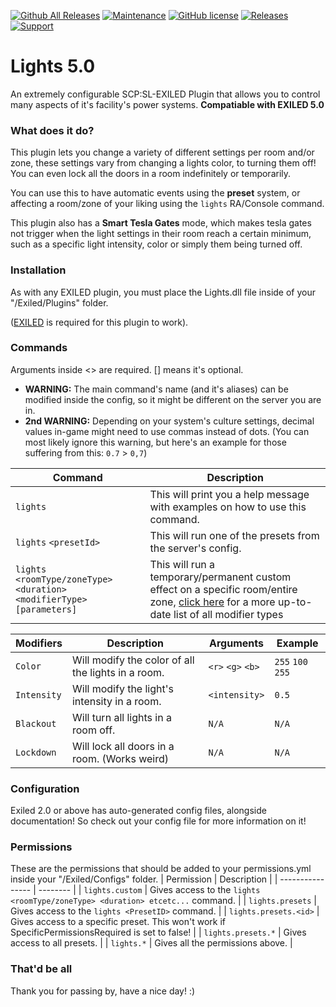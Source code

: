 [![Github All Releases](https://img.shields.io/github/downloads/zhaguanyang/Lights/total.svg)](https://github.com/zhaguanyang/Lights/releases) [![Maintenance](https://img.shields.io/badge/Maintained%3F-yes-green.svg)](https://github.com/zhaguanyang/Lights/graphs/commit-activity) [![GitHub license](https://img.shields.io/github/license/Naereen/StrapDown.js.svg)](https://github.com/zhaguanyang/Lightsblob/main/LICENSE)
<a href="https://github.com/zhaguanyang/Lights/releases"><img src="https://img.shields.io/github/v/release/zhaguanyang/Lights?include_prereleases&label=Release" alt="Releases"></a>
<a href="https://discord.gg/PyUkWTg"><img src="https://img.shields.io/discord/656673194693885975?color=%23aa0000&label=EXILED" alt="Support"></a>

# Lights 5.0
An extremely configurable SCP:SL-EXILED Plugin that allows you to control many aspects of it's facility's power systems.
**Compatiable with EXILED 5.0**

### What does it do?
This plugin lets you change a variety of different settings per room and/or zone, these settings vary from changing a lights color, to turning them off! You can even lock all the doors in a room indefinitely or temporarily.

You can use this to have automatic events using the **preset** system, or affecting a room/zone of your liking using the `lights` RA/Console command.

This plugin also has a **Smart Tesla Gates** mode, which makes tesla gates not trigger when the light settings in their room reach a certain minimum, such as a specific light intensity, color or simply them being turned off. 

### Installation
As with any EXILED plugin, you must place the Lights.dll file inside of your "/Exiled/Plugins" folder.

([EXILED](https://github.com/galaxy119/EXILED "EXILED") is required for this plugin to work).

### Commands
Arguments inside &lt;&gt; are required. [] means it's optional.

- **WARNING:** The main command's name (and it's aliases) can be modified inside the config, so it might be different on the server you are in.
- **2nd WARNING:** Depending on your system's culture settings, decimal values in-game might need to use commas instead of dots. (You can most likely ignore this warning, but here's an example for those suffering from this: `0.7` > `0,7`)

| Command | Description |
| ------------------ | ------------------------------ |
| `lights` | This will print you a help message with examples on how to use this command. |
| `lights` `<presetId>` | This will run one of the presets from the server's config. |
| `lights` `<roomType/zoneType>` `<duration>` `<modifierType>` `[parameters]` | This will run a temporary/permanent custom effect on a specific room/entire zone, [click here](https://github.com/SebasCapo/Lights/blob/master/Lights/ModifierType.cs "ModifierType.cs") for a more up-to-date list of all modifier types |

| Modifiers | Description | Arguments | Example |
| ------------ | -------------------------- | ------------------------------ | --------- |
| `Color` | Will modify the color of all the lights in a room. | `<r>` `<g>` `<b>` | `255` `100` `255` |
| `Intensity` | Will modify the light's intensity in a room. | `<intensity>` | `0.5` |
| `Blackout` | Will turn all lights in a room off. | `N/A` | `N/A` |
| `Lockdown` | Will lock all doors in a room. (Works weird) | `N/A` | `N/A` |

### Configuration

Exiled 2.0 or above has auto-generated config files, alongside documentation! So check out your config file for more information on it!

### Permissions
These are the permissions that should be added to your permissions.yml inside your "/Exiled/Configs" folder.
| Permission  | Description |
| ---------------- | -------- |
| ``lights.custom`` | Gives access to the `lights <roomType/zoneType> <duration> etcetc...` command. |
| ``lights.presets`` | Gives access to the `lights <PresetID>` command. |
| ``lights.presets.<id>`` | Gives access to a specific preset. This won't work if SpecificPermissionsRequired is set to false! |
| ``lights.presets.*`` | Gives access to all presets. | 
| ``lights.*`` | Gives all the permissions above. | 

### That'd be all
Thank you for passing by, have a nice day! :)
